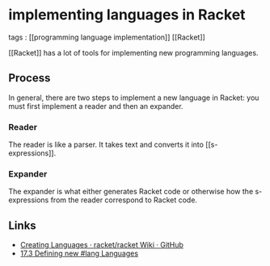 # implementing languages in Racket

tags
: [[programming language implementation]] [[Racket]]

[[Racket]] has a lot of tools for implementing new programming languages.


## Process

In general, there are two steps to implement a new language in Racket: you must first implement a reader and then an expander.


### Reader

The reader is like a parser. It takes text and converts it into [[s-expressions]].


### Expander

The expander is what either generates Racket code or otherwise how the s-expressions from the reader correspond to Racket code.


## Links

-   [Creating Languages · racket/racket Wiki · GitHub](https://github.com/racket/racket/wiki/Creating-Languages)
-   [17.3 Defining new #lang Languages](https://docs.racket-lang.org/guide/hash-languages.html)

